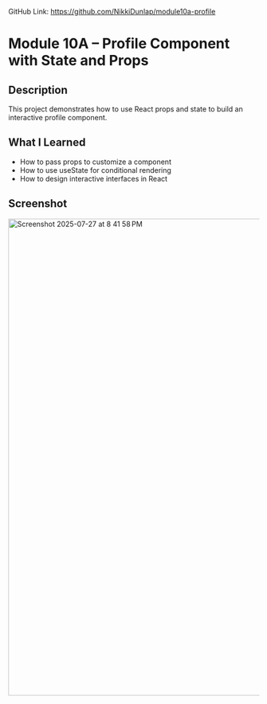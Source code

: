 GitHub Link: https://github.com/NikkiDunlap/module10a-profile

# Module 10A – Profile Component with State and Props

## Description
This project demonstrates how to use React props and state to build an interactive profile component.

## What I Learned
- How to pass props to customize a component
- How to use useState for conditional rendering
- How to design interactive interfaces in React

## Screenshot
<img width="1330" height="958" alt="Screenshot 2025-07-27 at 8 41 58 PM" src="https://github.com/user-attachments/assets/747d1160-9687-4d95-810c-1989bf2ee077" />
